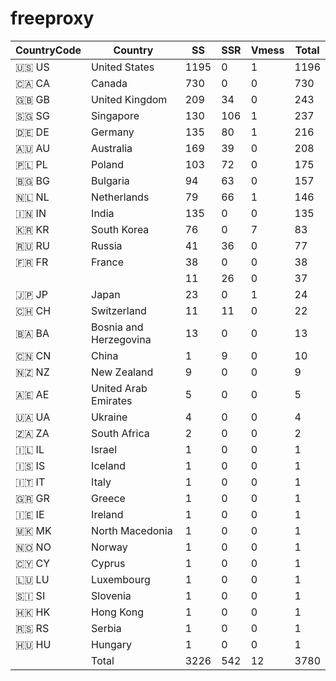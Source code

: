 # freeproxy

|CountryCode|Country|SS|SSR|Vmess|Total|
|  ----  | ----  |  ----  | ----  |  ----  | ----  |
|🇺🇸 US|United States|1195|0|1|1196|
|🇨🇦 CA|Canada|730|0|0|730|
|🇬🇧 GB|United Kingdom|209|34|0|243|
|🇸🇬 SG|Singapore|130|106|1|237|
|🇩🇪 DE|Germany|135|80|1|216|
|🇦🇺 AU|Australia|169|39|0|208|
|🇵🇱 PL|Poland|103|72|0|175|
|🇧🇬 BG|Bulgaria|94|63|0|157|
|🇳🇱 NL|Netherlands|79|66|1|146|
|🇮🇳 IN|India|135|0|0|135|
|🇰🇷 KR|South Korea|76|0|7|83|
|🇷🇺 RU|Russia|41|36|0|77|
|🇫🇷 FR|France|38|0|0|38|
| ||11|26|0|37|
|🇯🇵 JP|Japan|23|0|1|24|
|🇨🇭 CH|Switzerland|11|11|0|22|
|🇧🇦 BA|Bosnia and Herzegovina|13|0|0|13|
|🇨🇳 CN|China|1|9|0|10|
|🇳🇿 NZ|New Zealand|9|0|0|9|
|🇦🇪 AE|United Arab Emirates|5|0|0|5|
|🇺🇦 UA|Ukraine|4|0|0|4|
|🇿🇦 ZA|South Africa|2|0|0|2|
|🇮🇱 IL|Israel|1|0|0|1|
|🇮🇸 IS|Iceland|1|0|0|1|
|🇮🇹 IT|Italy|1|0|0|1|
|🇬🇷 GR|Greece|1|0|0|1|
|🇮🇪 IE|Ireland|1|0|0|1|
|🇲🇰 MK|North Macedonia|1|0|0|1|
|🇳🇴 NO|Norway|1|0|0|1|
|🇨🇾 CY|Cyprus|1|0|0|1|
|🇱🇺 LU|Luxembourg|1|0|0|1|
|🇸🇮 SI|Slovenia|1|0|0|1|
|🇭🇰 HK|Hong Kong|1|0|0|1|
|🇷🇸 RS|Serbia|1|0|0|1|
|🇭🇺 HU|Hungary|1|0|0|1|
||Total|3226|542|12|3780|
